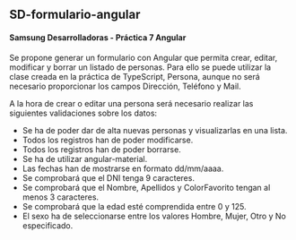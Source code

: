 ## SD-formulario-angular
#### Samsung Desarrolladoras - Práctica 7 Angular

Se propone generar un formulario con Angular que permita crear, editar, modificar y borrar un listado de personas.
Para ello se puede utilizar la clase creada en la práctica de TypeScript, Persona, aunque no será necesario proporcionar los campos Dirección, Teléfono y Mail.

A la hora de crear o editar una persona será necesario realizar las siguientes validaciones sobre los datos:
- Se ha de poder dar de alta nuevas personas y visualizarlas en una lista.
- Todos los registros han de poder modificarse.
- Todos los registros han de poder borrarse.
- Se ha de utilizar angular-material.
- Las fechas han de mostrarse en formato dd/mm/aaaa.
- Se comprobará que el DNI tenga 9 caracteres.
- Se comprobará que el Nombre, Apellidos y ColorFavorito tengan al menos 3
caracteres.
- Se comprobará que la edad esté comprendida entre 0 y 125.
- El sexo ha de seleccionarse entre los valores Hombre, Mujer, Otro y No especificado. 
